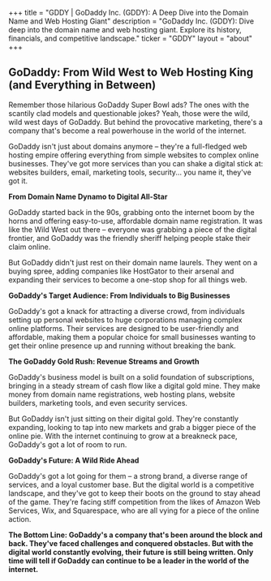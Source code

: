 +++
title = "GDDY |  GoDaddy Inc. (GDDY): A Deep Dive into the Domain Name and Web Hosting Giant"
description = "GoDaddy Inc. (GDDY): Dive deep into the domain name and web hosting giant. Explore its history, financials, and competitive landscape."
ticker = "GDDY"
layout = "about"
+++

        


## GoDaddy: From Wild West to Web Hosting King (and Everything in Between)

Remember those hilarious GoDaddy Super Bowl ads? The ones with the scantily clad models and questionable jokes? Yeah, those were the wild, wild west days of GoDaddy. But behind the provocative marketing, there's a company that's become a real powerhouse in the world of the internet. 

GoDaddy isn't just about domains anymore – they're a full-fledged web hosting empire offering everything from simple websites to complex online businesses. They've got more services than you can shake a digital stick at: websites builders, email, marketing tools, security... you name it, they've got it. 

**From Domain Name Dynamo to Digital All-Star**

GoDaddy started back in the 90s, grabbing onto the internet boom by the horns and offering easy-to-use, affordable domain name registration.  It was like the Wild West out there – everyone was grabbing a piece of the digital frontier, and GoDaddy was the friendly sheriff helping people stake their claim online. 

But GoDaddy didn't just rest on their domain name laurels. They went on a buying spree, adding companies like HostGator to their arsenal and expanding their services to become a one-stop shop for all things web. 

**GoDaddy's Target Audience: From Individuals to Big Businesses**

GoDaddy's got a knack for attracting a diverse crowd, from individuals setting up personal websites to huge corporations managing complex online platforms. Their services are designed to be user-friendly and affordable, making them a popular choice for small businesses wanting to get their online presence up and running without breaking the bank.

**The GoDaddy Gold Rush: Revenue Streams and Growth**

GoDaddy's business model is built on a solid foundation of subscriptions, bringing in a steady stream of cash flow like a digital gold mine. They make money from domain name registrations, web hosting plans, website builders, marketing tools, and even security services. 

But GoDaddy isn't just sitting on their digital gold. They're constantly expanding, looking to tap into new markets and grab a bigger piece of the online pie.  With the internet continuing to grow at a breakneck pace, GoDaddy's got a lot of room to run.

**GoDaddy's Future: A Wild Ride Ahead**

GoDaddy's got a lot going for them – a strong brand, a diverse range of services, and a loyal customer base. But the digital world is a competitive landscape, and they've got to keep their boots on the ground to stay ahead of the game.  They're facing stiff competition from the likes of Amazon Web Services, Wix, and Squarespace, who are all vying for a piece of the online action.

**The Bottom Line: GoDaddy's a company that's been around the block and back.  They've faced challenges and conquered obstacles. But with the digital world constantly evolving, their future is still being written. Only time will tell if GoDaddy can continue to be a leader in the world of the internet.** 

        
